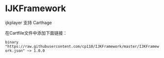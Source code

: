 # IJKFramework

ijkplayer 支持 Carthage

在Cartfile文件中添加下面链接：

`binary "https://raw.githubusercontent.com/cp110/IJKFramework/master/IJKFramework.json" ~> 1.0.0`
